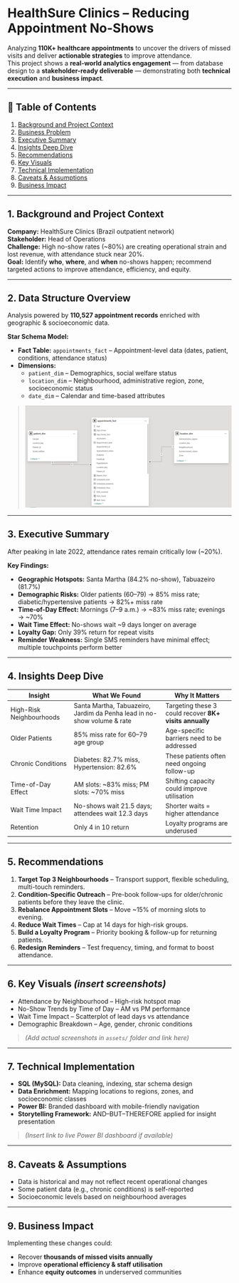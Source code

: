 # HealthSure Clinics – Reducing Appointment No-Shows

Analyzing **110K+ healthcare appointments** to uncover the drivers of missed visits and deliver **actionable strategies** to improve attendance.  
This project shows a **real-world analytics engagement** — from database design to a **stakeholder-ready deliverable** — demonstrating both **technical execution** and **business impact**.

---

## 📌 Table of Contents
1. [Background and Project Context](#1-background-and-project-context)
2. [Business Problem](#2-data-structure-overview)
3. [Executive Summary](#3-executive-summary)
4. [Insights Deep Dive](#4-insights-deep-dive)
5. [Recommendations](#5-recommendations)
6. [Key Visuals](#6-key-visuals-insert-screenshots)
7. [Technical Implementation](#7-technical-implementation)
8. [Caveats & Assumptions](#8-caveats--assumptions)
9. [Business Impact](#9-business-impact)

---

## 1. Background and Project Context
**Company:** HealthSure Clinics (Brazil outpatient network)  
**Stakeholder:** Head of Operations  
**Challenge:** High no-show rates (~80%) are creating operational strain and lost revenue, with attendance stuck near 20%.  
**Goal:** Identify **who**, **where**, and **when** no-shows happen; recommend targeted actions to improve attendance, efficiency, and equity.  

---

## 2. Data Structure Overview
Analysis powered by **110,527 appointment records** enriched with geographic & socioeconomic data.  

**Star Schema Model:**  
- **Fact Table:** `appointments_fact` – Appointment-level data (dates, patient, conditions, attendance status)  
- **Dimensions:**  
  - `patient_dim` – Demographics, social welfare status  
  - `location_dim` – Neighbourhood, administrative region, zone, socioeconomic status  
  - `date_dim` – Calendar and time-based attributes  

> ![HealthSure Appointments ERD](ERD_HealthSure_Appointments_Dashboard_PNG.png)

---

## 3. Executive Summary
After peaking in late 2022, attendance rates remain critically low (~20%).  

**Key Findings:**  
- **Geographic Hotspots:** Santa Martha (84.2% no-show), Tabuazeiro (81.7%)  
- **Demographic Risks:** Older patients (60–79) → 85% miss rate; diabetic/hypertensive patients → 82%+ miss rate  
- **Time-of-Day Effect:** Mornings (7–9 a.m.) → ~83% miss rate; evenings → ~70%  
- **Wait Time Effect:** No-shows wait ~9 days longer on average  
- **Loyalty Gap:** Only 39% return for repeat visits  
- **Reminder Weakness:** Single SMS reminders have minimal effect; multiple touchpoints perform better  

---

## 4. Insights Deep Dive

| Insight | What We Found | Why It Matters |
| --- | --- | --- |
| High-Risk Neighbourhoods | Santa Martha, Tabuazeiro, Jardim da Penha lead in no-show volume & rate | Targeting these 3 could recover **8K+ visits annually** |
| Older Patients | 85% miss rate for 60–79 age group | Age-specific barriers need to be addressed |
| Chronic Conditions | Diabetes: 82.7% miss, Hypertension: 82.6% | These patients often need ongoing follow-up |
| Time-of-Day Effect | AM slots: ~83% miss; PM slots: ~70% miss | Shifting capacity could improve utilisation |
| Wait Time Impact | No-shows wait 21.5 days; attendees wait 12.3 days | Shorter waits = higher attendance |
| Retention | Only 4 in 10 return | Loyalty programs are underused |

---

## 5. Recommendations
1. **Target Top 3 Neighbourhoods** – Transport support, flexible scheduling, multi-touch reminders.  
2. **Condition-Specific Outreach** – Pre-book follow-ups for older/chronic patients before they leave the clinic.  
3. **Rebalance Appointment Slots** – Move ~15% of morning slots to evening.  
4. **Reduce Wait Times** – Cap at 14 days for high-risk groups.  
5. **Build a Loyalty Program** – Priority booking & follow-up for returning patients.  
6. **Redesign Reminders** – Test frequency, timing, and format to boost attendance.  

---

## 6. Key Visuals *(insert screenshots)*
- Attendance by Neighbourhood – High-risk hotspot map  
- No-Show Trends by Time of Day – AM vs PM performance  
- Wait Time Impact – Scatterplot of lead days vs attendance  
- Demographic Breakdown – Age, gender, chronic conditions  

> *(Add actual screenshots in `assets/` folder and link here)*

---

## 7. Technical Implementation
- **SQL (MySQL):** Data cleaning, indexing, star schema design  
- **Data Enrichment:** Mapping locations to regions, zones, and socioeconomic classes  
- **Power BI:** Branded dashboard with mobile-friendly navigation  
- **Storytelling Framework:** AND–BUT–THEREFORE applied for insight presentation  

> *(Insert link to live Power BI dashboard if available)*

---

## 8. Caveats & Assumptions
- Data is historical and may not reflect recent operational changes  
- Some patient data (e.g., chronic conditions) is self-reported  
- Socioeconomic levels based on neighbourhood averages  

---

## 9. Business Impact
Implementing these changes could:  
- Recover **thousands of missed visits annually**  
- Improve **operational efficiency & staff utilisation**  
- Enhance **equity outcomes** in underserved communities  
